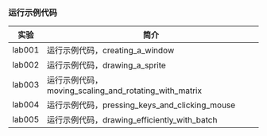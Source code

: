 ### 运行示例代码

|实验|简介|
|---|---|
|lab001|运行示例代码，creating_a_window|
|lab002|运行示例代码，drawing_a_sprite|
|lab003|运行示例代码，moving_scaling_and_rotating_with_matrix|
|lab004|运行示例代码，pressing_keys_and_clicking_mouse|
|lab005|运行示例代码，drawing_efficiently_with_batch|